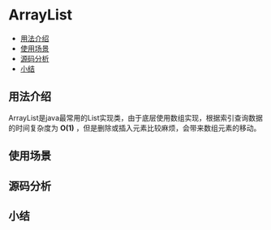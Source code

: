 # ArrayList

- [用法介绍](#用法介绍)
- [使用场景](#使用场景)
- [源码分析](#源码分析)
- [小结](#小结)



## 用法介绍

ArrayList是java最常用的List实现类，由于底层使用数组实现，根据索引查询数据的时间复杂度为 **O(1)** ，但是删除或插入元素比较麻烦，会带来数组元素的移动。

## 使用场景



## 源码分析



## 小结

